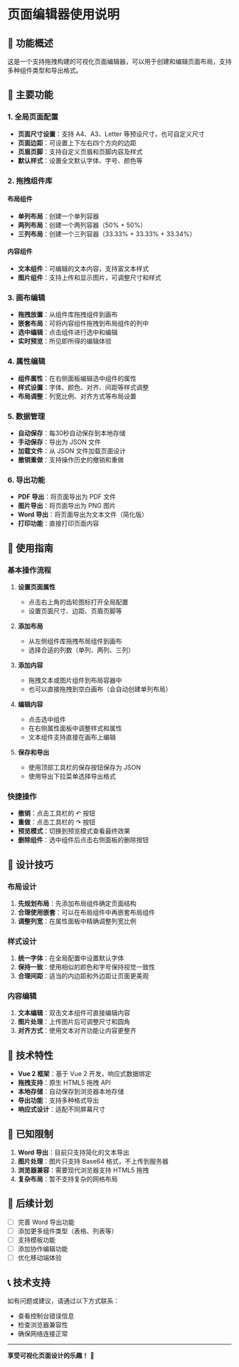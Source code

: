 # 页面编辑器使用说明

## 🎯 功能概述

这是一个支持拖拽构建的可视化页面编辑器，可以用于创建和编辑页面布局，支持多种组件类型和导出格式。

## 🚀 主要功能

### 1. 全局页面配置
- **页面尺寸设置**：支持 A4、A3、Letter 等预设尺寸，也可自定义尺寸
- **页面边距**：可设置上下左右四个方向的边距
- **页眉页脚**：支持自定义页眉和页脚内容及样式
- **默认样式**：设置全文默认字体、字号、颜色等

### 2. 拖拽组件库
#### 布局组件
- **单列布局**：创建一个单列容器
- **两列布局**：创建一个两列容器（50% + 50%）
- **三列布局**：创建一个三列容器（33.33% + 33.33% + 33.34%）

#### 内容组件
- **文本组件**：可编辑的文本内容，支持富文本样式
- **图片组件**：支持上传和显示图片，可调整尺寸和样式

### 3. 画布编辑
- **拖拽放置**：从组件库拖拽组件到画布
- **嵌套布局**：可将内容组件拖拽到布局组件的列中
- **选中编辑**：点击组件进行选中和编辑
- **实时预览**：所见即所得的编辑体验

### 4. 属性编辑
- **组件属性**：在右侧面板编辑选中组件的属性
- **样式设置**：字体、颜色、对齐、间距等样式调整
- **布局调整**：列宽比例、对齐方式等布局设置

### 5. 数据管理
- **自动保存**：每30秒自动保存到本地存储
- **手动保存**：导出为 JSON 文件
- **加载文件**：从 JSON 文件加载页面设计
- **撤销重做**：支持操作历史的撤销和重做

### 6. 导出功能
- **PDF 导出**：将页面导出为 PDF 文件
- **图片导出**：将页面导出为 PNG 图片
- **Word 导出**：将页面导出为文本文件（简化版）
- **打印功能**：直接打印页面内容

## 📖 使用指南

### 基本操作流程

1. **设置页面属性**
   - 点击右上角的齿轮图标打开全局配置
   - 设置页面尺寸、边距、页眉页脚等

2. **添加布局**
   - 从左侧组件库拖拽布局组件到画布
   - 选择合适的列数（单列、两列、三列）

3. **添加内容**
   - 拖拽文本或图片组件到布局容器中
   - 也可以直接拖拽到空白画布（会自动创建单列布局）

4. **编辑内容**
   - 点击选中组件
   - 在右侧属性面板中调整样式和属性
   - 文本组件支持直接在画布上编辑

5. **保存和导出**
   - 使用顶部工具栏的保存按钮保存为 JSON
   - 使用导出下拉菜单选择导出格式

### 快捷操作

- **撤销**：点击工具栏的 ↶ 按钮
- **重做**：点击工具栏的 ↷ 按钮
- **预览模式**：切换到预览模式查看最终效果
- **删除组件**：选中组件后点击右侧面板的删除按钮

## 🎨 设计技巧

### 布局设计
1. **先规划布局**：先添加布局组件确定页面结构
2. **合理使用嵌套**：可以在布局组件中再嵌套布局组件
3. **调整列宽**：在属性面板中精确调整列宽比例

### 样式设计
1. **统一字体**：在全局配置中设置默认字体
2. **保持一致**：使用相似的颜色和字号保持视觉一致性
3. **合理间距**：适当的内边距和外边距让页面更美观

### 内容编辑
1. **文本编辑**：双击文本组件可直接编辑内容
2. **图片处理**：上传图片后可调整尺寸和圆角
3. **对齐方式**：使用文本对齐功能让内容更整齐

## 🔧 技术特性

- **Vue 2 框架**：基于 Vue 2 开发，响应式数据绑定
- **拖拽支持**：原生 HTML5 拖拽 API
- **本地存储**：自动保存到浏览器本地存储
- **导出功能**：支持多种格式导出
- **响应式设计**：适配不同屏幕尺寸

## 🐛 已知限制

1. **Word 导出**：目前只支持简化的文本导出
2. **图片处理**：图片只支持 Base64 格式，不上传到服务器
3. **浏览器兼容**：需要现代浏览器支持 HTML5 拖拽
4. **复杂布局**：暂不支持复杂的网格布局

## 🔮 后续计划

- [ ] 完善 Word 导出功能
- [ ] 添加更多组件类型（表格、列表等）
- [ ] 支持模板功能
- [ ] 添加协作编辑功能
- [ ] 优化移动端体验

## 📞 技术支持

如有问题或建议，请通过以下方式联系：
- 查看控制台错误信息
- 检查浏览器兼容性
- 确保网络连接正常

---

**享受可视化页面设计的乐趣！** 🎉
